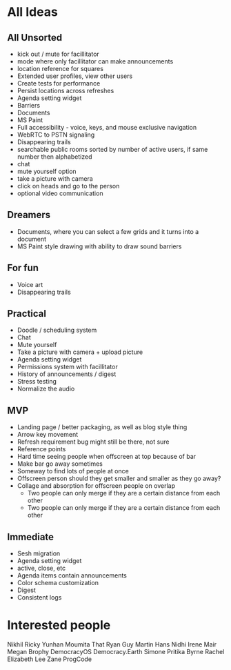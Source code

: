 # All Ideas

## All Unsorted
* kick out / mute for facillitator
* mode where only facillitator can make announcements
* location reference for squares
* Extended user profiles, view other users
* Create tests for performance
* Persist locations across refreshes
* Agenda setting widget
* Barriers
* Documents
* MS Paint
* Full accessibility - voice, keys, and mouse exclusive navigation
* WebRTC to PSTN signaling
* Disappearing trails
* searchable public rooms sorted by number of active users, if same number then alphabetized
* chat
* mute yourself option
* take a picture with camera
* click on heads and go to the person
* optional video communication

## Dreamers
* Documents, where you can select a few grids and it turns into a document
* MS Paint style drawing with ability to draw sound barriers

## For fun
* Voice art
* Disappearing trails

## Practical
* Doodle / scheduling system
* Chat
* Mute yourself
* Take a picture with camera + upload picture
* Agenda setting widget
* Permissions system with facillitator
* History of announcements / digest
* Stress testing
* Normalize the audio

## MVP
* Landing page / better packaging, as well as blog style thing
* Arrow key movement
* Refresh requirement bug might still be there, not sure
* Reference points
* Hard time seeing people when offscreen at top because of bar
* Make bar go away sometimes
* Someway to find lots of people at once
* Offscreen person should they get smaller and smaller as they go away?
* Collage and absorption for offscreen people on overlap
  * Two people can only merge if they are a certain distance from each other
  * Two people can only merge if they are a certain distance from each other

## Immediate
* Sesh migration
* Agenda setting widget
 * active, close, etc
 * Agenda items contain announcements
* Color schema customization
* Digest
* Consistent logs

# Interested people
Nikhil
Ricky
Yunhan
Moumita
That Ryan Guy
Martin
Hans
Nidhi
Irene
Mair
Megan Brophy
DemocracyOS
Democracy.Earth
Simone
Pritika
Byrne
Rachel
Elizabeth Lee
Zane
ProgCode
